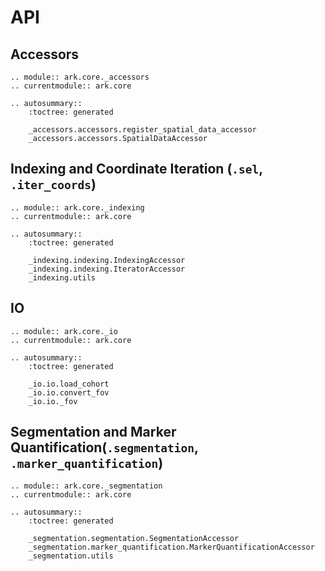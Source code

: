 # API

## Accessors

```{eval-rst}
.. module:: ark.core._accessors
.. currentmodule:: ark.core

.. autosummary::
    :toctree: generated

    _accessors.accessors.register_spatial_data_accessor
    _accessors.accessors.SpatialDataAccessor
```

## Indexing and Coordinate Iteration (`.sel`, `.iter_coords`)

```{eval-rst}
.. module:: ark.core._indexing
.. currentmodule:: ark.core

.. autosummary::
    :toctree: generated

    _indexing.indexing.IndexingAccessor
    _indexing.indexing.IteratorAccessor
    _indexing.utils
```

## IO

```{eval-rst}
.. module:: ark.core._io
.. currentmodule:: ark.core

.. autosummary::
    :toctree: generated

    _io.io.load_cohort
    _io.io.convert_fov
    _io.io._fov
```

## Segmentation and Marker Quantification(`.segmentation`, `.marker_quantification`)

```{eval-rst}
.. module:: ark.core._segmentation
.. currentmodule:: ark.core

.. autosummary::
    :toctree: generated

    _segmentation.segmentation.SegmentationAccessor
    _segmentation.marker_quantification.MarkerQuantificationAccessor
    _segmentation.utils
```
